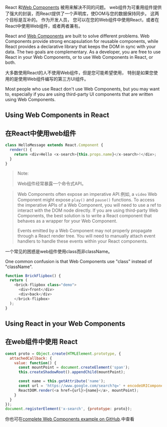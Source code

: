 React 和[Web Components](https://developer.mozilla.org/en-US/docs/Web/Web_Components) 被用来解决不同的问题。
web组件为可重用组件提供了强大的封装，而React提供了一个声明库，使DOM与您的数据保持同步。 这两个目标是互补的。 作为开发人员，
您可以在您的Web组件中使用React，或者在React中使用Web组件，或者两者兼有。

React and [Web Components](https://developer.mozilla.org/en-US/docs/Web/Web_Components) are built to solve different problems.  Web Components provide strong encapsulation for reusable components, while React provides a declarative library that keeps the DOM in sync with your data. The two goals are complementary. As a developer, you are free to use React in your Web Components, or to use Web Components in React, or both.

大多数使用React的人不使用Web组件，但是您可能希望使用，
特别是如果您使用的是使用Web组件编写的第三方UI组件。

Most people who use React don't use Web Components, but you may want to, especially if you are using third-party UI components that are written using Web Components.

## Using Web Components in React
## 在React中使用web组件

```javascript
class HelloMessage extends React.Component {
  render() {
    return <div>Hello <x-search>{this.props.name}</x-search>!</div>;
  }
}
```

> Note:
>
>Web组件经常暴露一个命令式API。

> Web Components often expose an imperative API.例如, a `video` Web Component might expose `play()` and `pause()` functions. To access the imperative APIs of a Web Component, you will need to use a ref to interact with the DOM node directly. If you are using third-party Web Components, the best solution is to write a React component that behaves as a wrapper for your Web Component.
>
> Events emitted by a Web Component may not properly propagate through a React render tree.
> You will need to manually attach event handlers to handle these events within your React components.

一个常见的困惑是web组件使用class而非className。

One common confusion is that Web Components use "class" instead of "className".

```javascript
function BrickFlipbox() {
  return (
    <brick-flipbox class="demo">
      <div>front</div>
      <div>back</div>
    </brick-flipbox>
  );
}
```

## Using React in your Web Components
## 在web组件中使用 React 

```javascript
const proto = Object.create(HTMLElement.prototype, {
  attachedCallback: {
    value: function() {
      const mountPoint = document.createElement('span');
      this.createShadowRoot().appendChild(mountPoint);

      const name = this.getAttribute('name');
      const url = 'https://www.google.com/search?q=' + encodeURIComponent(name);
      ReactDOM.render(<a href={url}>{name}</a>, mountPoint);
    }
  }
});
document.registerElement('x-search', {prototype: proto});
```

你也可在[complete Web Components example on GitHub](https://github.com/facebook/react/tree/master/examples/webcomponents).中查看
